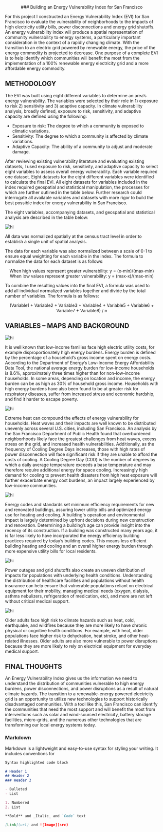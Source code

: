 <p align="center">
### Building an Energy Vulnerability Index for San Francisco
</p>

For this project I constructed an Energy Vulnerability Index (EVI) for San Francisco to evaluate the vulnerability of neighborhoods to the impacts of high electricity utility bills, power disconnections and energy grid shutoffs. An energy vulnerability index will produce a spatial representation of community vulnerability to energy systems, a particularly important consideration in the context of a rapidly changing climate. With the transition to an electric grid powered by renewable energy, the price of the energy commodity is projected to decrease. One purpose of a complete EVI is to help identify which communities will benefit the most from the implementation of a 100% renewable energy electricity grid and a more affordable energy commodity. 

## METHODOLOGY

The EVI was built using eight different variables to determine an area’s energy vulnerability. The variables were selected by their role in 1) exposure to risk 2) sensitivity and 3) adaptive capacity. In climate vulnerability analysis, broadly defined, exposure to risk, sensitivity, and adaptive capacity are defined using the following:

-	Exposure to risk: The degree to which a community is exposed to climatic variations.
-	Sensitivity: The degree to which a community is affected by climate variations.
-	Adaptive Capacity: The ability of a community to adjust and moderate damage.

After reviewing existing vulnerability literature and evaluating existing datasets, I used exposure to risk, sensitivity, and adaptive capacity to select eight variables to assess overall energy vulnerability. Each variable required one dataset. Eight datasets for the eight different variables were identified to calculate the final EVI. All eight datasets for variables included in the index required geospatial and statistical manipulation, the processes for which are further outlined in the table below. Further research could interrogate all available variables and datasets with more rigor to build the best possible index for energy vulnerability in San Francisco. 

The eight variables, accompanying datasets, and geospatial and statistical analysis are described in the table below: 

<img src="images/evi_variables_table.jpg" alt="hi" class="inline">

All data was normalized spatially at the census tract level in order to establish a single unit of spatial analysis. 

The data for each variable was also normalized between a scale of 0-1 to ensure equal weighting for each variable in the index. The formula to normalize the data for each dataset is as follows:

<p align="center">
When high values represent greater vulnerability: y = (x-min)/(max-min)
When low values represent greater vulnerability: y = (max-x)/(max-min)
</p>

To combine the resulting values into the final EVI, a formula was used to add all individual normalized variables together and divide by the total number of variables. The formula is as follows:

<p align="center">
(Variable1 + Variable2 + Variable3 + Variable4 + Variable5 + Variable6 + Variable7 + Variable8) / n
</p>
  
## VARIABLES – MAPS AND BACKGROUND

<img src="images/sfenergyconsumption-income.jpg" alt="hi" class="inline">

It is well known that low-income families face high electric utility costs, for example disproportionately high energy burdens. Energy burden is defined by the percentage of a household’s gross income spent on energy costs. According to the Department of Energy’s Low-Income Energy Affordability Data Tool, the national average energy burden for low-income households is 8.6%, approximately three times higher than for non-low-income households. In some areas, depending on location and income, the energy burden can be as high as 30% of household gross income. Households with high energy burdens have also been found to be at greater risk for respiratory diseases, suffer from increased stress and economic hardship, and find it harder to escape poverty.

<img src="images/sf-utc-cdd.jpg" alt="hi" class="inline">

Extreme heat can compound the effects of energy vulnerability for households. Heat waves and their impacts are well known to be distributed unevenly across several U.S. cities, including San Francisco. An analysis by the San Francisco Department of Public Health found that overburdened neighborhoods likely face the greatest challenges from heat waves, excess stress on the grid, and increased health vulnerabilities. Additionally, as the frequency of Cooling Degree Days increases, those with high rates of power disconnection will face significant risk if they are unable to afford the costs of cooling. A Cooling Degree Day (CDD) is the number of degrees by which a daily average temperature exceeds a base temperature and may therefore require additional energy for space cooling. Increasingly high demand for cooling to prevent health disasters from high heat exposure will further exacerbate energy cost burdens, an impact largely experienced by low-income communities.

<img src="images/sf_bldage.jpg" alt="hi" class="inline">

Energy codes and standards set minimum efficiency requirements for new and renovated buildings, assuring lower utility bills and optimized energy use for heating and cooling. A building's operation and environmental impact is largely determined by upfront decisions during new construction and renovation. Determining a building’s age can provide insight into the recency of its construction. If a building was constructed many years ago, it is far less likely to have incorporated the energy efficiency building practices required by today’s building codes. This means less efficient building heating and cooling and an overall higher energy burden through more expensive utility bills for local residents. 

<img src="images/sfhealthdatamap.jpg" alt="hi" class="inline">

Power outages and grid shutoffs also create an uneven distribution of impacts for populations with underlying health conditions. Understanding the distribution of healthcare facilities and populations without health insurance can help ensure that vulnerable populations reliant on electrical equipment for their mobility, managing medical needs (oxygen, dialysis, asthma nebulizers, refrigeration of medication, etc), and more are not left without critical medical support.

<img src="images/sf_oldage.jpg" alt="hi" class="inline">

Older adults face high risk to climate hazards such as heat, cold, earthquake, and wildfires because they are more likely to have chronic physical or cognitive health conditions. For example, with heat, older populations face higher risk to dehydration, heat stroke, and other heat-related illnesses. Older adults are also more vulnerable to power disruptions because they are more likely to rely on electrical equipment for everyday medical support. 

## FINAL THOUGHTS

An Energy Vulnerability Index gives us the information we need to understand the distribution of communities vulnerable to high energy burdens, power disconnections, and power disruptions as a result of natural climate hazards. The transition to a renewable-energy powered electricity grid is an opportunity to utilize new technologies to support historically disadvantaged communities. With a tool like this, San Francisco can identify the communities that need the most support and will benefit the most from interventions such as solar and wind-sourced electricity, battery storage facilities, micro-grids, and the numerous other technologies that are transforming our local energy systems today.


### Markdown

Markdown is a lightweight and easy-to-use syntax for styling your writing. It includes conventions for

```markdown
Syntax highlighted code block

# Header 1
## Header 2
### Header 3

- Bulleted
- List

1. Numbered
2. List

**Bold** and _Italic_ and `Code` text

[Link](url) and ![Image](src)
```

